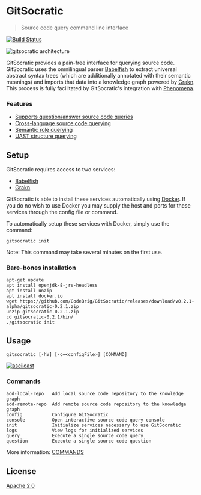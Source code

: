# GitSocratic
> Source code query command line interface

[![Build Status](https://travis-ci.com/CodeBrig/GitSocratic.svg?branch=master)](https://travis-ci.com/CodeBrig/GitSocratic)

![gitsocratic architecture](https://user-images.githubusercontent.com/3278877/49333927-57f61280-f585-11e8-9547-b3e10fe54c2d.jpg)

GitSocratic provides a pain-free interface for querying source code. GitSocratic uses the omnilingual parser [Babelfish](https://github.com/bblfsh/bblfshd) to extract universal abstract syntax trees (which are additionally annotated with their semantic meanings) and imports that data into a knowledge graph powered by [Grakn](https://github.com/graknlabs/grakn). This process is fully facilitated by GitSocratic's integration with [Phenomena](https://github.com/CodeBrig/Phenomena).

### Features
 - [Supports question/answer source code queries](https://github.com/CodeBrig/GitSocratic/blob/master/docs/source_code_questions.md)
 - [Cross-language source code querying](https://github.com/CodeBrig/GitSocratic/blob/master/docs/cross_langauage_query.md)
 - [Semantic role querying](https://github.com/CodeBrig/GitSocratic/blob/master/docs/semantic_querying.md)
 - [UAST structure querying](https://github.com/CodeBrig/GitSocratic/blob/master/docs/uast_querying.md)

## Setup

GitSocratic requires access to two services:
 - [Babelfish](https://github.com/bblfsh/bblfshd)
 - [Grakn](https://github.com/graknlabs/grakn)

GitSocratic is able to install these services automatically using [Docker](https://www.docker.com/).
If you do no wish to use Docker you may supply the host and ports for these services through the config file or command.

To automatically setup these services with Docker, simply use the command:
```
gitsocratic init
```

Note: This command may take several minutes on the first use.

### Bare-bones installation
```
apt-get update
apt install openjdk-8-jre-headless
apt install unzip
apt install docker.io
wget https://github.com/CodeBrig/GitSocratic/releases/download/v0.2.1-alpha/gitsocratic-0.2.1.zip
unzip gitsocratic-0.2.1.zip
cd gitsocratic-0.2.1/bin/
./gitsocratic init
```

## Usage
```
gitsocratic [-hV] [-c=<configFile>] [COMMAND]
```

[![asciicast](https://asciinema.org/a/xIJzdsAt82jpTipnIW8YxcsZx.svg)](https://asciinema.org/a/xIJzdsAt82jpTipnIW8YxcsZx)

### Commands

```
add-local-repo   Add local source code repository to the knowledge graph
add-remote-repo  Add remote source code repository to the knowledge graph
config           Configure GitSocratic
console          Open interactive source code query console
init             Initialize services necessary to use GitSocratic
logs             View logs for initialized services
query            Execute a single source code query
question         Execute a single source code question
```

More information: [COMMANDS](https://github.com/CodeBrig/GitSocratic/blob/master/COMMANDS.md)

## License
[Apache 2.0](https://github.com/CodeBrig/GitSocratic/LICENSE)
